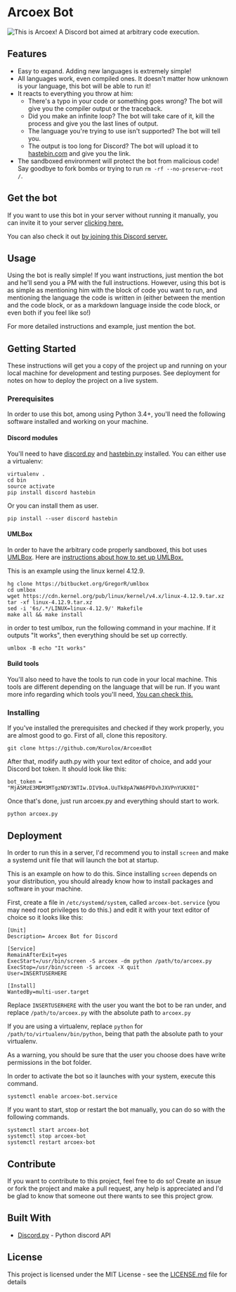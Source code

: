 # Arcoex Bot
![This is Arcoex!](http://i.imgur.com/oDU2O89.png)
A Discord bot aimed at arbitrary code execution.

## Features

- Easy to expand. Adding new languages is extremely simple!
- All languages work, even compiled ones. It doesn't matter how unknown is your language, this bot will be able to run it!
- It reacts to everything you throw at him:
  - There's a typo in your code or something goes wrong? The bot will give you the compiler output or the traceback.
  - Did you make an infinite loop? The bot will take care of it, kill the process and give you the last lines of output.
  - The language you're trying to use isn't supported? The bot will tell you.
  - The output is too long for Discord? The bot will upload it to [hastebin.com](https://hastebin.com) and give you the link.
- The sandboxed environment will protect the bot from malicious code! Say goodbye to fork bombs or trying to run `rm -rf --no-preserve-root /`.

## Get the bot

If you want to use this bot in your server without running it manually, you can invite it to your server [clicking here.](https://discordapp.com/oauth2/authorize?client_id=350327901788569612&scope=bot&permissions=0)

You can also check it out [by joining this Discord server.](https://discord.gg/yeZnCvc)

## Usage

Using the bot is really simple! If you want instructions, just mention the bot and he'll send you a PM with the full instructions. However, using this bot is as simple as mentioning him with the block of code you want to run, and mentioning the language the code is written in (either between the mention and the code block, or as a markdown language inside the code block, or even both if you feel like so!)

For more detailed instructions and example, just mention the bot.

## Getting Started

These instructions will get you a copy of the project up and running on your local machine for development and testing purposes. See deployment for notes on how to deploy the project on a live system.

### Prerequisites

In order to use this bot, among using Python 3.4+, you'll need the following software installed and working on your machine.

#### Discord modules

You'll need to have [discord.py](https://github.com/Rapptz/discord.py) and [hastebin.py](https://github.com/LyricLy/hastebin.py) installed. You can either use a virtualenv:
```
virtualenv .
cd bin
source activate
pip install discord hastebin
```

Or you can install them as user.
```
pip install --user discord hastebin
```

#### UMLBox

In order to have the arbitrary code properly sandboxed, this bot uses [UMLBox](https://bitbucket.org/GregorR/umlbox/wiki/Home). Here are [instructions about how to set up UMLBox.](https://bitbucket.org/GregorR/umlbox/src/73e732639635228f3eef6ddd8738d6947ed9837d/README?at=default&fileviewer=file-view-default)

This is an example using the linux kernel 4.12.9.
```
hg clone https://bitbucket.org/GregorR/umlbox
cd umlbox
wget https://cdn.kernel.org/pub/linux/kernel/v4.x/linux-4.12.9.tar.xz
tar -xf linux-4.12.9.tar.xz
sed -i '6s/.*/LINUX=linux-4.12.9/' Makefile
make all && make install
```

in order to test umlbox, run the following command in your machine. If it outputs "It works", then everything should be set up correctly.
```
umlbox -B echo "It works"
```

#### Build tools

You'll also need to have the tools to run code in your local machine. This tools are different depending on the language that will be run. If you want more info regarding which tools you'll need, [You can check this.](languages)

### Installing

If you've installed the prerequisites and checked if they work properly, you are almost good to go. First of all, clone this repository.
```
git clone https://github.com/Kurolox/ArcoexBot
```

After that, modify auth.py with your text editor of choice, and add your Discord bot token. It should look like this:
```
bot_token = "MjA5MzE3MDM3MTgzNDY3NTIw.DIV9oA.UuTk8pA7WA6PFDvhJXVPnYUKX0I"
```

Once that's done, just run arcoex.py and everything should start to work.
```
python arcoex.py
```

## Deployment

In order to run this in a server, I'd recommend you to install `screen` and make a systemd unit file that will launch the bot at startup.

This is an example on how to do this. Since installing `screen` depends on your distribution, you should already know how to install packages and software in your machine.

First, create a file in `/etc/systemd/system`, called `arcoex-bot.service` (you may need root privileges to do this.) and edit it with your text editor of choice so it looks like this:
```
[Unit]
Description= Arcoex Bot for Discord

[Service]
RemainAfterExit=yes
ExecStart=/usr/bin/screen -S arcoex -dm python /path/to/arcoex.py
ExecStop=/usr/bin/screen -S arcoex -X quit
User=INSERTUSERHERE

[Install]
WantedBy=multi-user.target
```
Replace `INSERTUSERHERE` with the user you want the bot to be ran under, and replace `/path/to/arcoex.py` with the absolute path to `arcoex.py`

If you are using a virtualenv, replace `python` for `/path/to/virtualenv/bin/python`, being that path the absolute path to your virtualenv.

As a warning, you should be sure that the user you choose does have write permissions in the bot folder.

In order to activate the bot so it launches with your system, execute this command.
```
systemctl enable arcoex-bot.service
```

If you want to start, stop or restart the bot manually, you can do so with the following commands.
```
systemctl start arcoex-bot
systemctl stop arcoex-bot
systemctl restart arcoex-bot
```

## Contribute

If you want to contribute to this project, feel free to do so! Create an issue or fork the project and make a pull request, any help is appreciated and I'd be glad to know that someone out there wants to see this project grow.

## Built With

* [Discord.py](http://discordpy.readthedocs.io/en/latest/api.html) - Python discord API

## License

This project is licensed under the MIT License - see the [LICENSE.md](LICENSE.md) file for details

